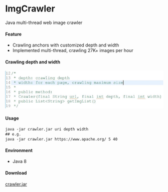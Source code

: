 # ImgCrawler
Java multi-thread web image crawler
#### Feature
 - Crawling anchors with customized depth and width  
 - Implemented multi-thread, crawling 27K+ images per hour 
#### Crawling depth and width
![depth and width](https://github.com/TrentaIcedCoffee/ImgCrawler/blob/master/instruction.JPG)  
#### Usage
    java -jar crawler.jar uri depth width  
	## e.g.  
    java -jar crawler.jar https://www.apache.org/ 5 40
#### Environment
 - Java 8
#### Download
[crawler.jar](https://github.com/TrentaIcedCoffee/ImgCrawler/raw/master/crawler.jar)




